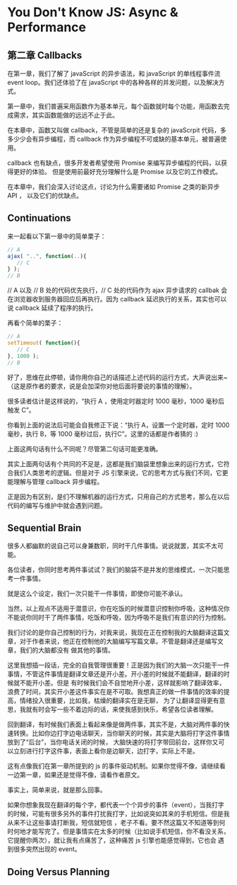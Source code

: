 # You Don't Know JS: Async & Performance
## 第二章 Callbacks
在第一章，我们了解了 javaScript 的异步语法，和 javaScript 的单线程事件流 event loop。我们还体验了在 javaScript 中的各种各样的并发问题，以及解决方式。

第一章中，我们普遍采用函数作为基本单元，每个函数就时每个功能，用函数去完成需求，其实函数能做的远远不止于此。

在本章中，函数又叫做 callback，不管是简单的还是复杂的 javaScrpit 代码，多多少少会有异步编程，而 callback
 作为异步编程不可或缺的基本单元，被普遍使用。

 callback 也有缺点，很多开发者希望使用 Promise 来编写异步编程的代码，以获得更好的体验。
 但是使用前最好充分理解什么是 Promise 以及它的工作模式。

 在本章中，我们会深入讨论这点，讨论为什么需要诸如 Promise 之类的新异步 API ，
 以及它们的优缺点。
 ## Continuations
 来一起看以下第一章中的简单栗子：
 ``` javaScript
 // A
ajax( "..", function(..){
	// C
} );
// B
 ```
 // A 以及 // B 处的代码优先执行，// C 处的代码作为 ajax 异步请求的 callbak 会在浏览器收到服务器回应后再执行。因为 callback 延迟执行的关系，其实也可以说 callback 延续了程序的执行。

 再看个简单的栗子：
 ``` javaScript
 // A
setTimeout( function(){
	// C
}, 1000 );
// B
 ```
 好了，思维在此停顿，请你用你自己的话描述上述代码的运行方式，大声说出来~ （这是原作者的要求，说是会加深你对他后面将要说的事情的理解）。

 很多读者估计是这样说的，“执行 A ，使用定时器定时 1000 毫秒，1000 毫秒后触发 C”。

 你看到上面的说法后可能会自我修正下说：“执行 A，设置一个定时器，定时 1000 毫秒，执行 B，等 1000 毫秒过后，执行C”。这里的话都是作者猜的 :)

 上面这两句话有什么不同呢？尽管第二句话可能更准确。

 其实上面两句话有个共同的不足是，这都是我们脑袋里想象出来的运行方式，它符合我们人类思考的逻辑。但是对于 JS 引擎来说，它的思考方式与我们不同，它更能理解与管理 callback 异步编程。
 
 正是因为有区别，是们不理解机器的运行方式，只用自己的方式思考，那么在以后代码的编写与维护中就会遇到问题。

 ## Sequential Brain

 很多人都幽默的说自己可以身兼数职，同时干几件事情。说说就罢，其实不太可能。

 各位读者，你同时思考两件事试试？我们的脑袋不是并发的思维模式，一次只能思考一件事情。

 就是这么个设定，我们一次只能干一件事情，即使你可能不承认。

 当然，以上观点不适用于潜意识，你在吃饭的时候潜意识控制你呼吸，这种情况你不能说你同时干了两件事情，吃饭和呼吸，因为呼吸不是我们有意识的行为控制。

 我们讨论的是你自己控制的行为，对我来说，我现在正在控制我的大脑翻译这篇文章，对于作者来说，他正在控制他的大脑编写写篇文章。不管是翻译还是编写文章，我们的大脑都没有
 做其他的事情。

 这里我想插一段话，完全的自我管理很重要！正是因为我们的大脑一次只能干一件事情，不管这件事情是翻译文章还是开小差。开小差的时候就不能翻译，翻译的时候就不能开小差。但是
 有时候我们会不自觉地开小差，这样就影响了翻译效率，浪费了时间，其实开小差这件事实在是不可取。我想真正的做一件事情的效率的提高，情绪投入很重要，比如我，枯燥的翻译实在是无聊，
 为了让翻译显得更有意思，我就有时会写一些不着边际的话，来使我感到快乐，希望各位读者理解。

 回到翻译，有时候我们表面上看起来像是做两件事，其实不是，大脑对两件事的快速转换。比如你边打字边电话聊天，当你聊天的时候，其实是大脑将打字这件事情放到了“后台”，当你电话关闭的时候，
 大脑快速的将打字带回前台，这样你又可以立刻进行打字这件事，表面上看你是边聊天，边打字，实际上不是。

 这有点像我们在第一章所提到的 js 的事件驱动机制。如果你觉得不像，请继续看一边第一章，如果还是觉得不像，请看作者原文。

 事实上，简单来说，就是那么回事。
 
 如果你想象我现在翻译的每个字，都代表一个个异步的事件（event），当我打字的时候，可能有很多另外的事件打扰我打字，比如说突如其来的手机短信。但是我从来不让这些事请打断我，短信就短信
，老子不看。要不然这篇又不知道等到何时何地才能写完了。但是事情实在太多的时候（比如说手机短信，你不看没关系，它提醒你两次），就让我有点痛苦了，这种痛苦 js 引擎也能感觉得到，它也会
遇到很多突然出现的 event。

## Doing Versus Planning

